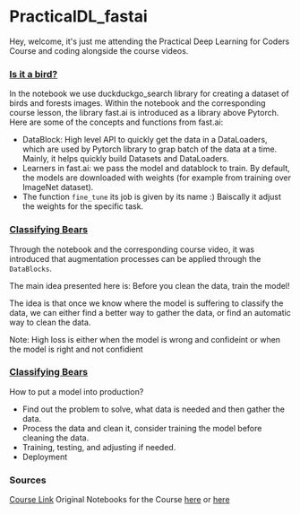 # PracticalDL_fastai
Hey, welcome, it's just me attending the Practical Deep Learning for Coders Course and coding alongside the course videos. 

### [Is it a bird?](https://github.com/nemat-al/PracticalDL_fastai/blob/main/1.Is_it_a_bird.ipynb)
In the notebook we use duckduckgo_search library for creating a dataset of birds and forests images. Within the notebook and the corresponding course lesson, the library fast.ai is introduced as a library above Pytorch.
Here are some of the concepts and functions from fast.ai:
- DataBlock: High level API to quickly get the data in a DataLoaders, which are used by Pytorch library to grap batch of the data at a time. Mainly, it helps quickly build Datasets and DataLoaders. 
- Learners in fast.ai: we pass the model and datablock to train. By default, the models are downloaded with weights (for example from training over ImageNet dataset).
- The function `fine_tune` its job is given by its name :) Baiscally it  adjust the weights for the specific task.
 
### [Classifying Bears](https://github.com/nemat-al/PracticalDL_fastai/blob/main/2.1.Classifying_bears_train_then_clean.ipynb)

Through the notebook and the corresponding course video, it was introduced that augmentation processes can be applied through the `DataBlocks`.

The main idea presented here is: Before you clean the data, train the model!

The idea is that once we know where the model is suffering to classify the data, we can either find a better way to gather the data, or find an automatic way to clean the data.

Note: High loss is either when the model is wrong and confideint or when the model is right and not confidient

### [Classifying Bears](https://github.com/nemat-al/PracticalDL_fastai/blob/main/2.1.Classifying_bears_train_then_clean.ipynb)
How to put a model into production?
- Find out the problem to solve, what data is needed and then gather the data.
- Process the data and clean it, consider training the model before cleaning the data.
- Training, testing, and adjusting if needed.
- Deployment

### Sources
[Course Link](https://course.fast.ai/)
Original Notebooks for the Course [here](https://github.com/fastai/course22) or [here](https://github.com/fastai/fastbook/tree/master)

